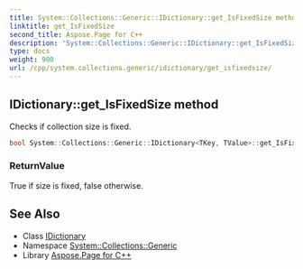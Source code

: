 ```yaml
---
title: System::Collections::Generic::IDictionary::get_IsFixedSize method
linktitle: get_IsFixedSize
second_title: Aspose.Page for C++
description: 'System::Collections::Generic::IDictionary::get_IsFixedSize method. Checks if collection size is fixed in C++.'
type: docs
weight: 900
url: /cpp/system.collections.generic/idictionary/get_isfixedsize/
---
```

## IDictionary::get_IsFixedSize method


Checks if collection size is fixed.

```cpp
bool System::Collections::Generic::IDictionary<TKey, TValue>::get_IsFixedSize() const
```


### ReturnValue

True if size is fixed, false otherwise.

## See Also

* Class [IDictionary](../)
* Namespace [System::Collections::Generic](../../)
* Library [Aspose.Page for C++](../../../)
